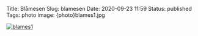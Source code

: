Title: Blåmesen
Slug: blamesen
Date: 2020-09-23 11:59
Status: published
Tags: photo
image: {photo}blames1.jpg

[![blames1]({photo}blames1.jpg "blames1")]({static}/pic/blames1.jpg)
